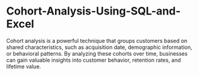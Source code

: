 # Cohort-Analysis-Using-SQL-and-Excel
Cohort analysis is a powerful technique that groups customers based on shared characteristics, such as acquisition date, demographic information, or behavioral patterns. By analyzing these cohorts over time, businesses can gain valuable insights into customer behavior, retention rates, and lifetime value.
